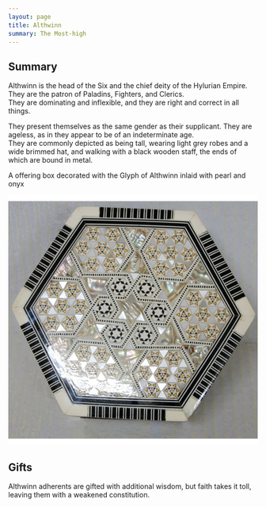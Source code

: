 ```yaml
---
layout: page
title: Althwinn
summary: The Most-high 
---
```


## Summary

Althwinn is the head of the Six and the chief deity of the Hylurian Empire. 
They are the patron of Paladins, Fighters, and Clerics.  
They are dominating and inflexible, and they are right and correct in all things.  

They present themselves as the same gender as their supplicant. 
They are ageless, as in they appear to be of an indeterminate age.  
They are commonly depicted as being tall, wearing light grey robes and a wide brimmed hat, and walking with a black wooden staff, the ends of which are bound in metal.

A offering box decorated with the Glyph of Althwinn inlaid with pearl and onyx

![Glyph of Althwinn](/assets/althwinn-glyph.jpg)

## Gifts

Althwinn adherents are gifted with additional wisdom, but faith takes it toll, leaving them with a weakened constitution.
